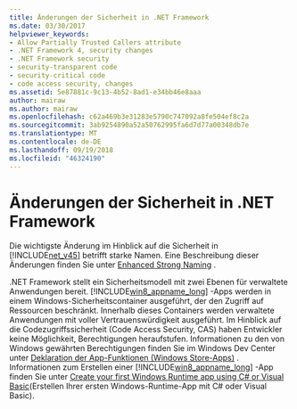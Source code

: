 ```yaml
---
title: Änderungen der Sicherheit in .NET Framework
ms.date: 03/30/2017
helpviewer_keywords:
- Allow Partially Trusted Callers attribute
- .NET Framework 4, security changes
- .NET Framework security
- security-transparent code
- security-critical code
- code access security, changes
ms.assetid: 5e87881c-9c13-4b52-8ad1-e34bb46e8aaa
author: mairaw
ms.author: mairaw
ms.openlocfilehash: c62a469b3e31283e5790c747092a8fe504ef8c2a
ms.sourcegitcommit: 3ab9254890a52a50762995fa6d7d77a00348db7e
ms.translationtype: MT
ms.contentlocale: de-DE
ms.lasthandoff: 09/19/2018
ms.locfileid: "46324190"
---
```

# <a name="security-changes-in-the-net-framework"></a>Änderungen der Sicherheit in .NET Framework
Die wichtigste Änderung im Hinblick auf die Sicherheit in [!INCLUDE[net_v45](../../../includes/net-v45-md.md)] betrifft starke Namen. Eine Beschreibung dieser Änderungen finden Sie unter [Enhanced Strong Naming](../../../docs/framework/app-domains/enhanced-strong-naming.md) .  
  
 .NET Framework stellt ein Sicherheitsmodell mit zwei Ebenen für verwaltete Anwendungen bereit. [!INCLUDE[win8_appname_long](../../../includes/win8-appname-long-md.md)] -Apps werden in einem Windows-Sicherheitscontainer ausgeführt, der den Zugriff auf Ressourcen beschränkt. Innerhalb dieses Containers werden verwaltete Anwendungen mit voller Vertrauenswürdigkeit ausgeführt. Im Hinblick auf die Codezugriffssicherheit (Code Access Security, CAS) haben Entwickler keine Möglichkeit, Berechtigungen heraufstufen. Informationen zu den von Windows gewährten Berechtigungen finden Sie im Windows Dev Center unter [Deklaration der App-Funktionen (Windows Store-Apps)](https://go.microsoft.com/fwlink/?LinkId=230436) . Informationen zum Erstellen einer [!INCLUDE[win8_appname_long](../../../includes/win8-appname-long-md.md)] -App finden Sie unter [Create your first Windows Runtime app using C# or Visual Basic](https://go.microsoft.com/fwlink/?LinkId=230461)(Erstellen Ihrer ersten Windows-Runtime-App mit C# oder Visual Basic).
